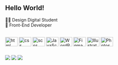 ## Hello World!

👩‍💻 Design Digital Student<br>
👾 Front-End Developer

<div style="display: inline_block"><br>

<img align="center" alt="html" height="30" width=40 img src="https://cdn.jsdelivr.net/gh/devicons/devicon/icons/html5/html5-original.svg"/>
<img align="center" alt="css" height="30" width=40 img src="https://cdn.jsdelivr.net/gh/devicons/devicon/icons/css3/css3-original.svg"/>
<img align="center" alt="scss" height="30" width=40 img src="https://cdn.jsdelivr.net/gh/devicons/devicon@latest/icons/sass/sass-original.svg" />
<img align="center" alt="JavaScript" height="30" width=40 img src="https://cdn.jsdelivr.net/gh/devicons/devicon/icons/javascript/javascript-original.svg"/>     
<img align="center" alt="WordPress" height="30" width=40 img src="https://cdn.jsdelivr.net/gh/devicons/devicon@latest/icons/wordpress/wordpress-plain.svg" />
<img align="center" alt="Figma" height="30" width=40 img src="https://cdn.jsdelivr.net/gh/devicons/devicon/icons/figma/figma-original.svg"/>          
<img align="center" alt="Illustrator" height="30" width=40 img src="https://cdn.jsdelivr.net/gh/devicons/devicon@latest/icons/illustrator/illustrator-plain.svg"/>
<img align="center" alt="Photoshop" height="30" width=40 img src="https://cdn.jsdelivr.net/gh/devicons/devicon@latest/icons/photoshop/photoshop-original.svg" />

</div>

##

<div>
  <a href="https://www.linkedin.com/in/alice-haru/" target="_black"><img src="https://img.shields.io/badge/LinkedIn-0077B5?style=for-the-badge&logo=linkedin&logoColor=white" target="_black"></a>
  <a href="mailto:kakazu.haru@gmail.com" target="_black"><img src="https://img.shields.io/badge/Gmail-D14836?style=for-the-badge&logo=gmail&logoColor=white"></a>
  <a href="https://www.behance.net/alicehkkz" target="_black"><img src="https://img.shields.io/badge/-Behance-blue?style=for-the-badge&logo=behance&logoColor=white"></a>

</div>
